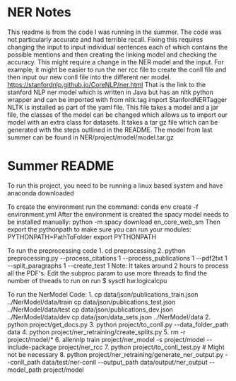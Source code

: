 # NER Notes
This readme is from the code I was running in the summer. The code was not particularly accurate and had
terrible recall. Fixing this requires changing the input to input individual sentences each of which
contains the possible mentions and then creating the linking model and checking the accuracy. 
This might require a change in the NER model and the input. For example, it might be easier to run 
the ner rcc file to create the conll file and then input our new conll file into the different ner model.
https://stanfordnlp.github.io/CoreNLP/ner.html That is the link to the stanford NLP ner model which
is written in Java but has an nltk python wrapper and can be imported with 
from nltk.tag import StanfordNERTagger
NLTK is installed as part of the yaml file. This file takes a model and a jar file, the classes of the
model can be changed which allows us to import our model with an extra class for datasets. It takes a
tar gz file which can be generated with the steps outlined in the README. The model from last summer
can be found in NER/project/model/model.tar.gz

# Summer README
To run this project, you need to be running a linux based system and have anaconda downloaded

To create the environment run the command:
    conda env create -f environment.yml
After the environment is created the spacy model needs to be installed manually:
    python -m spacy download en_core_web_sm 
Then export the pythonpath to make sure you can run your modules:
    PYTHONPATH=PathToFolder
    export PYTHONPATH
    
To run the preprocessing code
    1. cd preprocessing
    2. python preprocessing.py --process_citations 1 
           --process_publications 1 --pdf2txt 1 --split_paragraphs 1 --create_test 1
    Note: It takes around 2 hours to process all the PDF's. Edit the subproc param to use more threads
    to find the number of threads to run on run $ sysctl hw.logicalcpu
    
To run the NerModel Code:
    1. cp data/json/publications_train.json ../NerModel/data/train
       cp data/json/publications_test.json ../NerModel/data/test
       cp data/json/publications_dev.json ../NerModel/data/dev
       cp data/json/data_sets.json ../NerModel/data
    2. python project/get_docs.py
    3. python project/to_conll.py --data_folder_path data
    4. python project/ner_retraining/create_splits.py
    5. rm -r project/model/* 
    6. allennlp train project/ner_model -s project/model --include-package project/ner_rcc
    7. python project/to_conll_test.py # Might not be necessary
    8. python project/ner_retraining/generate_ner_output.py --conll_path data/test/ner-conll --output_path data/output/ner_output --model_path project/model
    

    
